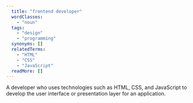 ```yaml
---
  title: "frontend developer"
  wordClasses: 
    - "noun"
  tags: 
    - "design"
    - "programming"
  synonyms: []
  relatedTerms: 
    - "HTML"
    - "CSS"
    - "JavaScript"
  readMore: []
---
```

A developer who uses technologies such as HTML, CSS, and JavaScript to develop the user interface or presentation layer for an application.
